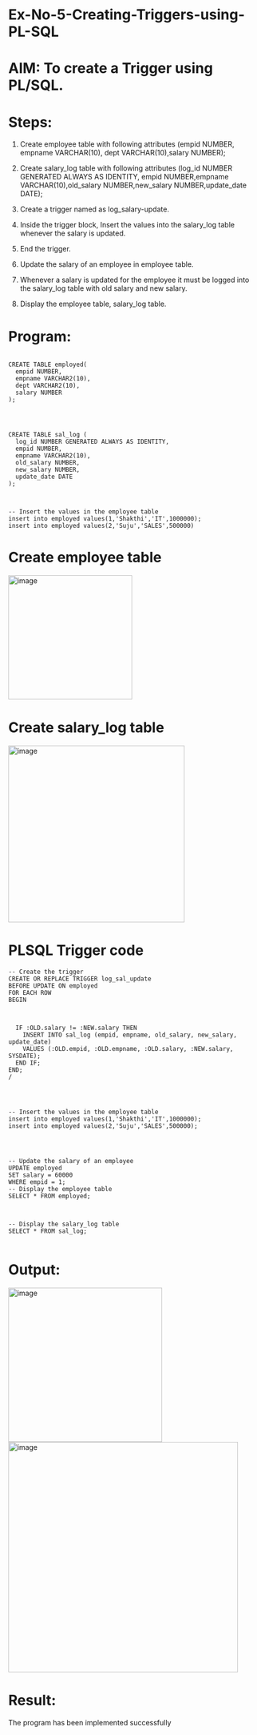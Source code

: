 # Ex-No-5-Creating-Triggers-using-PL-SQL


# AIM: To create a Trigger using PL/SQL.


# Steps:


1. Create employee table with following attributes (empid NUMBER, empname VARCHAR(10), dept VARCHAR(10),salary NUMBER);

2. Create salary_log table with following attributes (log_id NUMBER GENERATED ALWAYS AS IDENTITY, empid NUMBER,empname VARCHAR(10),old_salary NUMBER,new_salary NUMBER,update_date DATE);


3. Create a trigger named as log_salary-update.

4. Inside the trigger block, Insert the values into the salary_log table whenever the salary is updated.


5. End the trigger.


6. Update the salary of an employee in employee table.


7. Whenever a salary is updated for the employee it must be logged into the salary_log table with old salary and new salary.


8. Display the employee table, salary_log table.



# Program:

```

CREATE TABLE employed(
  empid NUMBER,
  empname VARCHAR2(10),
  dept VARCHAR2(10),
  salary NUMBER
);




CREATE TABLE sal_log (
  log_id NUMBER GENERATED ALWAYS AS IDENTITY,
  empid NUMBER,
  empname VARCHAR2(10),
  old_salary NUMBER,
  new_salary NUMBER,
  update_date DATE
);



-- Insert the values in the employee table
insert into employed values(1,'Shakthi','IT',1000000);
insert into employed values(2,'Suju','SALES',500000)

```


# Create employee table



<img width="248" alt="image" src="https://github.com/AlluguriSrikrishnateja/Ex-No-5-Creating-Triggers-using-PL-SQL/assets/118343892/2a3c06db-cad0-45ac-b88f-a90d2bb184ce">



# Create salary_log table


<img width="353" alt="image" src="https://github.com/AlluguriSrikrishnateja/Ex-No-5-Creating-Triggers-using-PL-SQL/assets/118343892/1e6f4538-b166-40e8-beed-e366c40d9655">




# PLSQL Trigger code

```
-- Create the trigger
CREATE OR REPLACE TRIGGER log_sal_update
BEFORE UPDATE ON employed
FOR EACH ROW
BEGIN



  IF :OLD.salary != :NEW.salary THEN
    INSERT INTO sal_log (empid, empname, old_salary, new_salary, update_date)
    VALUES (:OLD.empid, :OLD.empname, :OLD.salary, :NEW.salary, SYSDATE);
  END IF;
END;
/




-- Insert the values in the employee table
insert into employed values(1,'Shakthi','IT',1000000);
insert into employed values(2,'Suju','SALES',500000);




-- Update the salary of an employee
UPDATE employed
SET salary = 60000
WHERE empid = 1;
-- Display the employee table
SELECT * FROM employed;



-- Display the salary_log table
SELECT * FROM sal_log;


```
# Output:


<img width="308" alt="image" src="https://github.com/AlluguriSrikrishnateja/Ex-No-5-Creating-Triggers-using-PL-SQL/assets/118343892/179db77c-09e3-4228-ba15-c3da3def7a2e">



<img width="460" alt="image" src="https://github.com/AlluguriSrikrishnateja/Ex-No-5-Creating-Triggers-using-PL-SQL/assets/118343892/3b6cae3e-afba-4618-bf65-99e80fb07e54">




# Result:

The program has been implemented successfully





